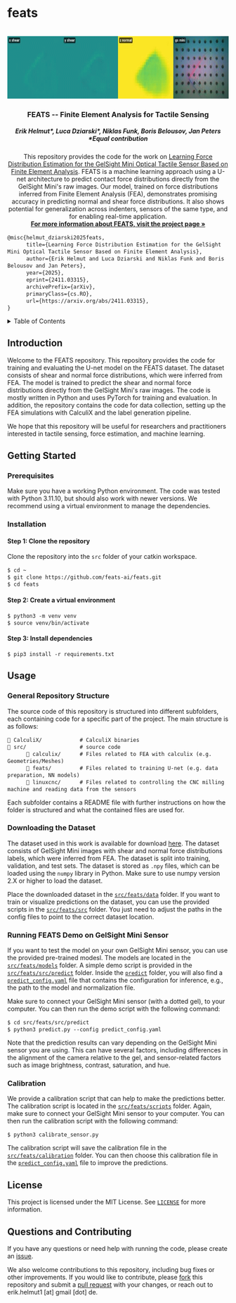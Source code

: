 # feats

<!-- PROJECT LOGO -->
<br />
<div align="center">
  <a href="https://github.com/feats-ai/feats">
    <img src="assets/feats-demo.gif" alt="feats-demo" height="142">
  </a>

  <h3 align="center">FEATS -- Finite Element Analysis for Tactile Sensing</h3>
  <h5 align="center">Erik Helmut*, Luca Dziarski*, Niklas Funk, Boris Belousov, Jan Peters<br><em>*Equal contribution</em></h5>

  <p align="center">
    This repository provides the code for the work on <a href="https://arxiv.org/abs/2411.03315">Learning Force Distribution Estimation for the GelSight Mini Optical Tactile Sensor Based on Finite Element Analysis</a>. FEATS is a machine learning approach using a U-net architecture to predict contact force distributions directly from the GelSight Mini's raw images. Our model, trained on force distributions inferred from Finite Element Analysis (FEA), demonstrates promising accuracy in predicting normal and shear force distributions. It also shows potential for generalization across indenters, sensors of the same type, and for enabling real-time application.
    <br />
    <a href="https://feats-ai.github.io"><strong>For more information about FEATS, visit the project page »</strong></a> <br />
  </p>
</div>


```
@misc{helmut_dziarski2025feats,
      title={Learning Force Distribution Estimation for the GelSight Mini Optical Tactile Sensor Based on Finite Element Analysis}, 
      author={Erik Helmut and Luca Dziarski and Niklas Funk and Boris Belousov and Jan Peters},
      year={2025},
      eprint={2411.03315},
      archivePrefix={arXiv},
      primaryClass={cs.RO},
      url={https://arxiv.org/abs/2411.03315}, 
}
```

<!-- TABLE OF CONTENTS -->
<details>
      <summary>Table of Contents</summary>
            <ol>
            <li>
                  <a href="#introduction">Introduction</a>
            </li>
            <li>
                  <a href="#getting-started">Getting Started</a>
                  <ol>
                  <li><a href="#prerequisites">Prerequisites</a></li>
                  <li><a href="#installation">Installation</a></li>
                  </ol>
            </li>
            <li>
                  <a href="#usage">Usage</a>
                  <ol>
                  <li><a href="#general-repository-structure">General Repository Structure</a></li>
                  <li><a href="#downloading-the-dataset">Downloading the Dataset</a></li>
                  <li><a href="#running-feats-demo-on-gelsight-mini-sensor">Running FEATS Demo on GelSight Mini Sensor</a></li>
                  <li><a href="#calibration">Calibration</a></li>
                  </ol>
            </li>
            <li>
                  <a href="#license">License</a>
            </li>
            <li>
                  <a href="#questions-and-contributing">Questions and Contributing</a>
            </li>
            </ol>
</details>


<!-- Introduction -->
## Introduction
Welcome to the FEATS repository. This repository provides the code for training and evaluating the U-net model on the FEATS dataset. The dataset consists of shear and normal force distributions, which were inferred from FEA. The model is trained to predict the shear and normal force distributions directly from the GelSight Mini's raw images. The code is mostly written in Python and uses PyTorch for training and evaluation. In addition, the repository contains the code for data collection, setting up the FEA simulations with CalculiX and the label generation pipeline.

We hope that this repository will be useful for researchers and practitioners interested in tactile sensing, force estimation, and machine learning. 


<!-- Getting Started -->
## Getting Started

<!-- Prerequisites -->
### Prerequisites
Make sure you have a working Python environment. The code was tested with Python 3.11.10, but should also work with newer versions. We recommend using a virtual environment to manage the dependencies. 

<!-- Installation -->
### Installation

#### Step 1: Clone the repository
Clone the repository into the `src` folder of your catkin workspace.

```console
$ cd ~
$ git clone https://github.com/feats-ai/feats.git
$ cd feats
```

#### Step 2: Create a virtual environment
```console
$ python3 -m venv venv
$ source venv/bin/activate
```

#### Step 3: Install dependencies
```console
$ pip3 install -r requirements.txt
```


<!-- Usage -->
## Usage

<!-- General Repository Structure -->
### General Repository Structure
The source code of this repository is structured into different subfolders, each containing code for a specific part of the project. The main structure is as follows:

```
📂 CalculiX/            # CalculiX binaries
📂 src/                 # source code
      📂 calculix/      # Files related to FEA with calculix (e.g. Geometries/Meshes)
      📂 feats/         # Files related to training U-net (e.g. data preparation, NN models)
      📂 linuxcnc/      # Files related to controlling the CNC milling machine and reading data from the sensors
```

Each subfolder contains a README file with further instructions on how the folder is structured and what the contained files are used for.

<!-- Downloading the Dataset -->
### Downloading the Dataset
The dataset used in this work is available for download [here](https://drive.google.com/drive/folders/1kxUcK0YcSiE9qeQPsUWe_fNc_h1WPYkS?usp=sharing). The dataset consists of GelSight Mini images with shear and normal force distributions labels, which were inferred from FEA. The dataset is split into training, validation, and test sets. The dataset is stored as `.npy` files, which can be loaded using the `numpy` library in Python. Make sure to use numpy version 2.X or higher to load the dataset.

Place the downloaded dataset in the [`src/feats/data`](src/feats/data) folder. If you want to train or visualize predictions on the dataset, you can use the provided scripts in the [`src/feats/src`](src/feats/src) folder. You just need to adjust the paths in the config files to point to the correct dataset location.

<!-- Running FEATS Demo on GelSight Mini Sensor -->
### Running FEATS Demo on GelSight Mini Sensor
If you want to test the model on your own GelSight Mini sensor, you can use the provided pre-trained modesl. The models are located in the [`src/feats/models`](src/feats/models) folder. A simple demo script is provided in the [`src/feats/src/predict`](src/feats/src/predict) folder. Inside the [`predict`](src/feats/src/predict) folder, you will also find a [`predict_config.yaml`](src/feats/src/predict/predict_config.yaml) file that contains the configuration for inference, e.g., the path to the model and normalization file.

Make sure to connect your GelSight Mini sensor (with a dotted gel), to your computer. You can then run the demo script with the following command:

```console
$ cd src/feats/src/predict
$ python3 predict.py --config predict_config.yaml
```

Note that the prediction results can vary depending on the GelSight Mini sensor you are using. This can have several factors, including differences in the alignment of the camera relative to the gel, and sensor-related factors such as image brightness, contrast, saturation, and hue.

<!-- Calibration -->
### Calibration
We provide a calibration script that can help to make the predictions better. The calibration script is located in the [`src/feats/scripts`](src/feats/scripts) folder. Again, make sure to connect your GelSight Mini sensor to your computer. You can then run the calibration script with the following command:

```console
$ python3 calibrate_sensor.py
```

The calibration script will save the calibration file in the [`src/feats/calibration`](src/feats/calibration) folder. You can then choose this calibration file in the [`predict_config.yaml`](src/feats/src/predict/predict_config.yaml) file to improve the predictions.


<!-- License -->
## License
This project is licensed under the MIT License. See [`LICENSE`](LICENSE) for more information.


<!-- Questions and Contributing -->
## Questions and Contributing
If you have any questions or need help with running the code, please create an <a href="https://github.com/feats-ai/feats/issues/new/">issue</a>.

We also welcome contributions to this repository, including bug fixes or other improvements. If you would like to contribute, please <a href="https://github.com/feats-ai/feats/fork">fork</a> this repository and submit a <a href="https://github.com/feats-ai/feats/compare">pull request</a> with your changes, or reach out to erik.helmut1 [at] gmail [dot] de.
